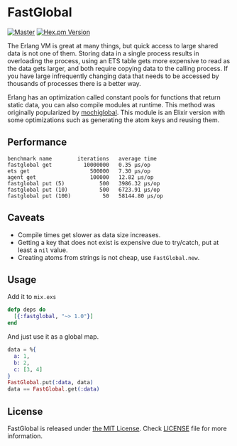 # FastGlobal

[![Master](https://travis-ci.org/discordapp/fastglobal.svg?branch=master)](https://travis-ci.org/discordapp/fastglobal)
[![Hex.pm Version](http://img.shields.io/hexpm/v/fastglobal.svg?style=flat)](https://hex.pm/packages/fastglobal)

The Erlang VM is great at many things, but quick access to large shared data is not one of them. Storing data in a single process
results in overloading the process, using an ETS table gets more expensive to read as the data gets larger, and both require copying
data to the calling process. If you have large infrequently changing data that needs to be accessed by thousands of processes there
is a better way.

Erlang has an optimization called constant pools for functions that return static data, you can also compile modules at runtime.
This method was originally popularized by [mochiglobal](https://github.com/mochi/mochiweb/blob/master/src/mochiglobal.erl). This
module is an Elixir version with some optimizations such as generating the atom keys and reusing them.

## Performance

```
benchmark name        iterations   average time
fastglobal get          10000000   0.35 µs/op
ets get                   500000   7.30 µs/op
agent get                 100000   12.82 µs/op
fastglobal put (5)           500   3986.32 µs/op
fastglobal put (10)          500   6723.91 µs/op
fastglobal put (100)          50   58144.80 µs/op
```

## Caveats

- Compile times get slower as data size increases.
- Getting a key that does not exist is expensive due to try/catch, put at least a `nil` value.
- Creating atoms from strings is not cheap, use `FastGlobal.new`.

## Usage

Add it to `mix.exs`

```elixir
defp deps do
  [{:fastglobal, "~> 1.0"}]
end
```

And just use it as a global map.

```elixir
data = %{
  a: 1,
  b: 2,
  c: [3, 4]
}
FastGlobal.put(:data, data)
data == FastGlobal.get(:data)
```

## License

FastGlobal is released under [the MIT License](LICENSE).
Check [LICENSE](LICENSE) file for more information.
